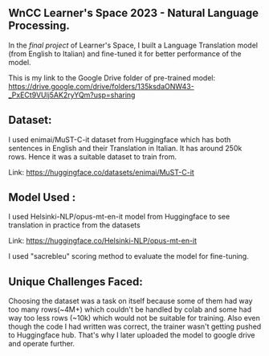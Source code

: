 ## WnCC Learner's Space 2023 - Natural Language Processing.

In the *final project* of Learner's Space, I built a Language Translation model (from English to Italian) and fine-tuned it for better performance of the model. 

This is my link to the Google Drive folder of pre-trained model: https://drive.google.com/drive/folders/135ksdaONW43-_PxECt9VUlj5AK2ryYQm?usp=sharing

## Dataset:
I used enimai/MuST-C-it dataset from Huggingface which has both sentences in English and their Translation in Italian. It has around 250k rows. Hence it was a suitable dataset to train from.

Link: https://huggingface.co/datasets/enimai/MuST-C-it

## Model Used : 
I used Helsinki-NLP/opus-mt-en-it model from Huggingface to see translation in practice from the datasets

Link: https://huggingface.co/Helsinki-NLP/opus-mt-en-it

I used "sacrebleu" scoring method to evaluate the model for fine-tuning. 

## Unique Challenges Faced:
Choosing the dataset was a task on itself because some of them had way too many rows(~4M+) which couldn't be handled by colab and some had way too less rows (~10k) which would not be suitable for training. Also even though the code I had written was correct, the trainer wasn't getting pushed to Huggingface hub. That's why I later uploaded the model to google drive and operate further.
